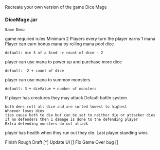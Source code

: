 Recreate your own version of the game Dice Mage

### DiceMage.jar
    Game Demo
game required rules
Minimum 2 Players
every turn the player earns 1 mana
Player can earn bonus mana by rolling mana pool dice

    default: min 3 of a kind -> count of dice - 2

player can use mana to power up and purchase more dice

    default: -2 + count of dice

player can use mana to summon monsters

    default: 3 + dieValue + number of monsters

If player has creatures they may attack
Default battle system

    both dens roll all dice and are sorted lowest to highest
    Whoever loses dies
    ties cause both to die but can be set to neither die or attacker dies
    if no defenders then 1 damage is done to the defending player
    Extra defending monsters do not attack

player has health when they run out they die. Last player standing wins


Finish Rough Draft [*]
Update UI []
Fix Game Over bug []
